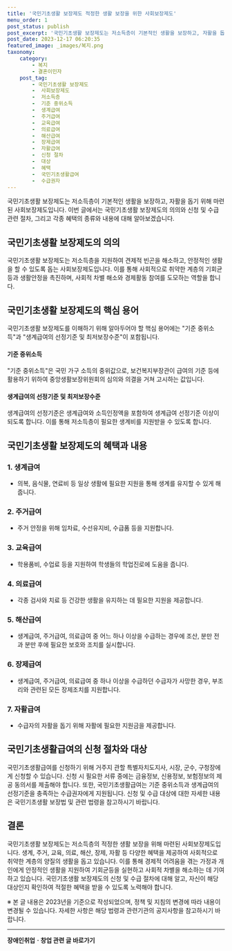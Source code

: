 ```yaml
---
title: '국민기초생활 보장제도 적정한 생활 보장을 위한 사회보장제도'
menu_order: 1
post_status: publish
post_excerpt: '국민기초생활 보장제도는 저소득층이 기본적인 생활을 보장하고, 자활을 돕기 위해 마련된 사회보장제도입니다. 이번 글에서는 국민기초생활 보장제도의 의의와 신청 및 수급 관련 절차, 그리고 각종 혜택의 종류와 내용에 대해 알아보겠습니다.'
post_date: 2023-12-17 06:20:35
featured_image: _images/복지.png
taxonomy:
    category:
        - 복지
        - 결혼이민자
    post_tag:
        - 국민기초생활 보장제도
        -  사회보장제도
        -  저소득층
        -  기준 중위소득
        -  생계급여
        -  주거급여
        -  교육급여
        -  의료급여
        -  해산급여
        -  장제급여
        -  자활급여
        -  신청 절차
        -  대상
        -  혜택
        -  국민기초생활급여
        -  수급권자
---
```



국민기초생활 보장제도는 저소득층이 기본적인 생활을 보장하고, 자활을 돕기 위해 마련된 사회보장제도입니다. 이번 글에서는 국민기초생활 보장제도의 의의와 신청 및 수급 관련 절차, 그리고 각종 혜택의 종류와 내용에 대해 알아보겠습니다.

## 국민기초생활 보장제도의 의의
국민기초생활 보장제도는 저소득층을 지원하여 견제적 빈곤을 해소하고, 안정적인 생활을 할 수 있도록 돕는 사회보장제도입니다. 이를 통해 사회적으로 취약한 계층의 기회균등과 생활안정을 촉진하며, 사회적 차별 해소와 경제활동 참여를 도모하는 역할을 합니다.

## 국민기초생활 보장제도의 핵심 용어
국민기초생활 보장제도를 이해하기 위해 알아두어야 할 핵심 용어에는 "기준 중위소득"과 "생계급여의 선정기준 및 최저보장수준"이 포함됩니다.

#### 기준 중위소득
"기준 중위소득"은 국민 가구 소득의 중위값으로, 보건복지부장관이 급여의 기준 등에 활용하기 위하여 중앙생활보장위원회의 심의와 의결을 거쳐 고시하는 값입니다.

#### 생계급여의 선정기준 및 최저보장수준
생계급여의 선정기준은 생계급여와 소득인정액을 포함하여 생계급여 선정기준 이상이 되도록 합니다. 이를 통해 저소득층이 필요한 생계비를 지원받을 수 있도록 합니다.

## 국민기초생활 보장제도의 혜택과 내용

### 1. 생계급여
- 의복, 음식물, 연료비 등 일상 생활에 필요한 지원을 통해 생계를 유지할 수 있게 해줍니다.

### 2. 주거급여
- 주거 안정을 위해 임차료, 수선유지비, 수급품 등을 지원합니다.

### 3. 교육급여
- 학용품비, 수업료 등을 지원하여 학생들의 학업진로에 도움을 줍니다.

### 4. 의료급여
- 각종 검사와 치료 등 건강한 생활을 유지하는 데 필요한 지원을 제공합니다.

### 5. 해산급여
- 생계급여, 주거급여, 의료급여 중 어느 하나 이상을 수급하는 경우에 조산, 분만 전과 분만 후에 필요한 보호와 조치를 실시합니다.

### 6. 장제급여
- 생계급여, 주거급여, 의료급여 중 하나 이상을 수급하던 수급자가 사망한 경우, 부조리와 관련된 모든 장제조치를 지원합니다.

### 7. 자활급여
- 수급자의 자활을 돕기 위해 자활에 필요한 지원금을 제공합니다.

## 국민기초생활급여의 신청 절차와 대상
국민기초생활급여를 신청하기 위해 거주지 관할 특별자치도지사, 시장, 군수, 구청장에게 신청할 수 있습니다. 신청 시 필요한 서류 중에는 금융정보, 신용정보, 보험정보의 제공 동의서를 제출해야 합니다. 또한, 국민기초생활급여는 기준 중위소득과 생계급여의 선정기준을 충족하는 수급권자에게 지원됩니다. 신청 및 수급 대상에 대한 자세한 내용은 국민기초생활 보장법 및 관련 법령을 참고하시기 바랍니다. 

## 결론
국민기초생활 보장제도는 저소득층의 적정한 생활 보장을 위해 마련된 사회보장제도입니다. 생계, 주거, 교육, 의료, 해산, 장제, 자활 등 다양한 혜택을 제공하여 사회적으로 취약한 계층의 양질의 생활을 돕고 있습니다. 이를 통해 경제적 어려움을 겪는 가정과 개인에게 안정적인 생활을 지원하여 기회균등을 실현하고 사회적 차별을 해소하는 데 기여하고 있습니다. 국민기초생활 보장제도의 신청 및 수급 절차에 대해 알고, 자신이 해당 대상인지 확인하여 적절한 혜택을 받을 수 있도록 노력해야 합니다.

※ 본 글 내용은 2023년을 기준으로 작성되었으며, 정책 및 지침의 변경에 따라 내용이 변경될 수 있습니다. 자세한 사항은 해당 법령과 관련기관의 공지사항을 참고하시기 바랍니다.
<!-- wp:separator -->
<hr class="wp-block-separator has-alpha-channel-opacity"/>
<!-- /wp:separator -->

<!-- wp:group {"backgroundColor":"base","layout":{"type":"constrained"}} -->
<div class="wp-block-group has-base-background-color has-background"><!-- wp:paragraph {"align":"center","fontSize":"medium"} -->
<p class="has-text-align-center has-large-font-size"><strong>장애인취업ㆍ창업 관련 글 바로가기</strong></p>
<!-- /wp:paragraph -->


<!-- wp:latest-posts
{"categories":[{"id":12749,"count":19,"description":"","link":"https://uknowlaw.com/category/%ec%9e%a5%ec%95%a0%ec%9d%b8%ec%b7%a8%ec%97%85%e3%86%8d%ec%b0%bd%ec%97%85/","name":"장애인취업ㆍ창업","slug":"장애인취업ㆍ창업","taxonomy":"category","parent":0,"meta":[],"_links":{"self":[{"href":"https://uknowlaw.com/wp-json/wp/v2/categories/12749"}],"collection":[{"href":"https://uknowlaw.com/wp-json/wp/v2/categories"}],"about":[{"href":"https://uknowlaw.com/wp-json/wp/v2/taxonomies/category"}],"wp:post_type":[{"href":"https://uknowlaw.com/wp-json/wp/v2/posts?categories=12749"}],"curies":[{"name":"wp","href":"https://api.w.org/{rel}","templated":true}]}}],"postsToShow":100,"excerptLength":28,"postLayout":"grid","columns":2,"featuredImageAlign":"left","featuredImageSizeSlug":"large","fontSize":"small"} /--></div>
<!-- /wp:group -->